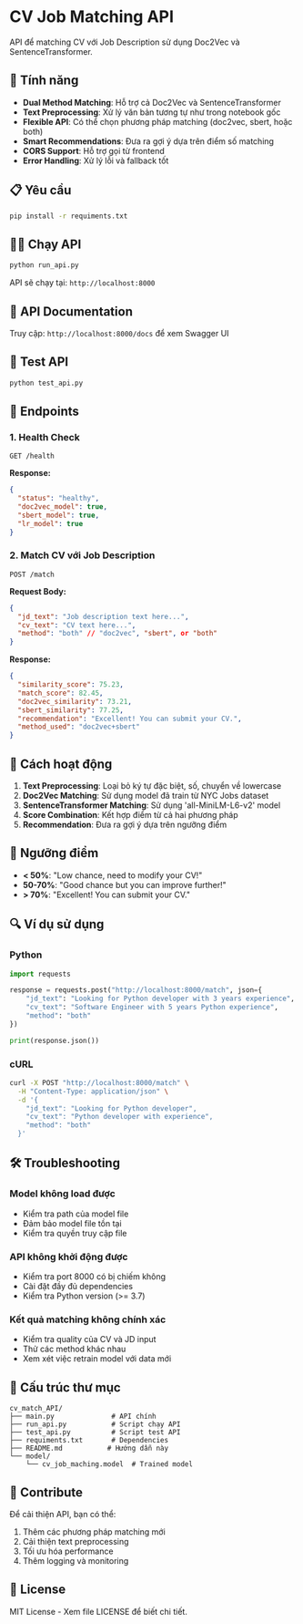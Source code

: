 # CV Job Matching API

API để matching CV với Job Description sử dụng Doc2Vec và SentenceTransformer.

## 🚀 Tính năng

- **Dual Method Matching**: Hỗ trợ cả Doc2Vec và SentenceTransformer
- **Text Preprocessing**: Xử lý văn bản tương tự như trong notebook gốc
- **Flexible API**: Có thể chọn phương pháp matching (doc2vec, sbert, hoặc both)
- **Smart Recommendations**: Đưa ra gợi ý dựa trên điểm số matching
- **CORS Support**: Hỗ trợ gọi từ frontend
- **Error Handling**: Xử lý lỗi và fallback tốt

## 📋 Yêu cầu

```bash
pip install -r requiments.txt
```

## 🏃‍♂️ Chạy API

```bash
python run_api.py
```

API sẽ chạy tại: `http://localhost:8000`

## 📖 API Documentation

Truy cập: `http://localhost:8000/docs` để xem Swagger UI

## 🧪 Test API

```bash
python test_api.py
```

## 📡 Endpoints

### 1. Health Check

```
GET /health
```

**Response:**

```json
{
  "status": "healthy",
  "doc2vec_model": true,
  "sbert_model": true,
  "lr_model": true
}
```

### 2. Match CV với Job Description

```
POST /match
```

**Request Body:**

```json
{
  "jd_text": "Job description text here...",
  "cv_text": "CV text here...",
  "method": "both" // "doc2vec", "sbert", or "both"
}
```

**Response:**

```json
{
  "similarity_score": 75.23,
  "match_score": 82.45,
  "doc2vec_similarity": 73.21,
  "sbert_similarity": 77.25,
  "recommendation": "Excellent! You can submit your CV.",
  "method_used": "doc2vec+sbert"
}
```

## 🔧 Cách hoạt động

1. **Text Preprocessing**: Loại bỏ ký tự đặc biệt, số, chuyển về lowercase
2. **Doc2Vec Matching**: Sử dụng model đã train từ NYC Jobs dataset
3. **SentenceTransformer Matching**: Sử dụng 'all-MiniLM-L6-v2' model
4. **Score Combination**: Kết hợp điểm từ cả hai phương pháp
5. **Recommendation**: Đưa ra gợi ý dựa trên ngưỡng điểm

## 🎯 Ngưỡng điểm

- **< 50%**: "Low chance, need to modify your CV!"
- **50-70%**: "Good chance but you can improve further!"
- **> 70%**: "Excellent! You can submit your CV."

## 🔍 Ví dụ sử dụng

### Python

```python
import requests

response = requests.post("http://localhost:8000/match", json={
    "jd_text": "Looking for Python developer with 3 years experience",
    "cv_text": "Software Engineer with 5 years Python experience",
    "method": "both"
})

print(response.json())
```

### cURL

```bash
curl -X POST "http://localhost:8000/match" \
  -H "Content-Type: application/json" \
  -d '{
    "jd_text": "Looking for Python developer",
    "cv_text": "Python developer with experience",
    "method": "both"
  }'
```

## 🛠️ Troubleshooting

### Model không load được

- Kiểm tra path của model file
- Đảm bảo model file tồn tại
- Kiểm tra quyền truy cập file

### API không khởi động được

- Kiểm tra port 8000 có bị chiếm không
- Cài đặt đầy đủ dependencies
- Kiểm tra Python version (>= 3.7)

### Kết quả matching không chính xác

- Kiểm tra quality của CV và JD input
- Thử các method khác nhau
- Xem xét việc retrain model với data mới

## 📁 Cấu trúc thư mục

```
cv_match_API/
├── main.py              # API chính
├── run_api.py           # Script chạy API
├── test_api.py          # Script test API
├── requiments.txt       # Dependencies
├── README.md           # Hướng dẫn này
└── model/
    └── cv_job_maching.model  # Trained model
```

## 🤝 Contribute

Để cải thiện API, bạn có thể:

1. Thêm các phương pháp matching mới
2. Cải thiện text preprocessing
3. Tối ưu hóa performance
4. Thêm logging và monitoring

## 📝 License

MIT License - Xem file LICENSE để biết chi tiết.
